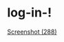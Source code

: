 # log-in-!
[Screenshot (288)](https://user-images.githubusercontent.com/121675616/231677358-2a098267-dc33-412d-8cf2-f7ea5382fcd7.png)
